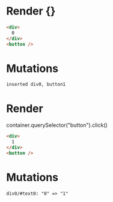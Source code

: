 # Render {}
```html
<div>
  0
</div>
<button />
```

# Mutations
```
inserted div0, button1
```


# Render 
container.querySelector("button").click()

```html
<div>
  1
</div>
<button />
```

# Mutations
```
div0/#text0: "0" => "1"
```